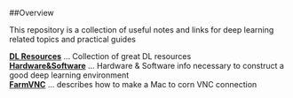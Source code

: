 ##Overview

This repository is a collection of useful notes and links for deep learning related topics and practical guides

**[DL Resources](https://github.com/kyeokabe/notes/blob/master/DL%20Resources.md)** ... Collection of great DL resources  
**[Hardware&Software](https://github.com/kyeokabe/notes/blob/master/Hardware%26Software.md)** ...  Hardware & Software info necessary to construct a good deep learning environment  
**[FarmVNC](https://github.com/kyeokabe/notes/blob/master/FarmVNC.md)** ... describes how to make a Mac to corn VNC connection
